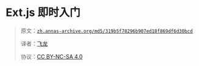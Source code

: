 # Ext.js 即时入门

> 原文：[`zh.annas-archive.org/md5/319b5f78296b907ed18f869df6d30bcd`](https://zh.annas-archive.org/md5/319b5f78296b907ed18f869df6d30bcd)
> 
> 译者：[飞龙](https://github.com/wizardforcel)
> 
> 协议：[CC BY-NC-SA 4.0](http://creativecommons.org/licenses/by-nc-sa/4.0/)